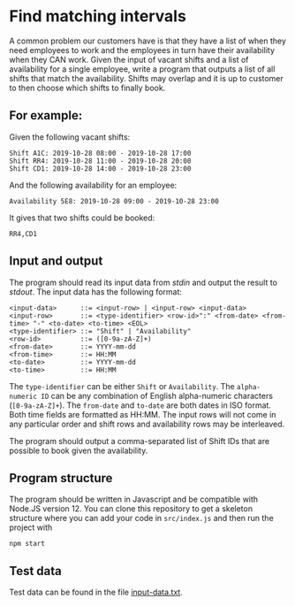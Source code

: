 # Find matching intervals
A common problem our customers have is that they have a list of when they need employees to work and the employees in turn
have their availability when they CAN work. Given the input of vacant shifts and a list of availability for a single employee,
write a program that outputs a list of all shifts that match the availability. Shifts may overlap and it is up to customer to
then choose which shifts to finally book.

## For example:

Given the following vacant shifts:
```
Shift A1C: 2019-10-28 08:00 - 2019-10-28 17:00
Shift RR4: 2019-10-28 11:00 - 2019-10-28 20:00
Shift CD1: 2019-10-28 14:00 - 2019-10-28 23:00
```

And the following availability for an employee:
```
Availability 5E8: 2019-10-28 09:00 - 2019-10-28 23:00
```

It gives that two shifts could be booked:
```
RR4,CD1
```

## Input and output

The program should read its input data from *stdin* and output the result to *stdout*.
The input data has the following format:
```
<input-data>      ::= <input-row> | <input-row> <input-data>
<input-row>       ::= <type-identifier> <row-id>":" <from-date> <from-time> "-" <to-date> <to-time> <EOL>
<type-identifier> ::= "Shift" | "Availability"
<row-id>          ::= ([0-9a-zA-Z]+)
<from-date>       ::= YYYY-mm-dd
<from-time>       ::= HH:MM
<to-date>         ::= YYYY-mm-dd
<to-time>         ::= HH:MM
```
The `type-identifier` can be either `Shift` or `Availability`. The `alpha-numeric ID` can be any combination of
English alpha-numeric characters (`[0-9a-zA-Z]+`). The `from-date` and `to-date` are both dates in ISO format. Both
time fields are formatted as HH:MM. The input rows will not come in any particular order and shift rows and
availability rows may be interleaved.

The program should output a comma-separated list of Shift IDs that are possible to book given the availability.

## Program structure

The program should be written in Javascript and be compatible with Node.JS version 12. You can clone this repository to get a
skeleton structure where you can add your code in `src/index.js` and then run the project with
```
npm start
```

## Test data
Test data can be found in the file [input-data.txt](https://github.com/TimeZynk/match-intervals/blob/master/input-data.txt).
